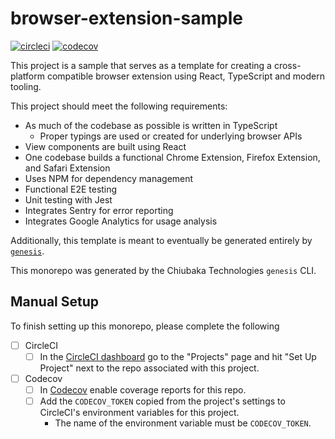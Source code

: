 # browser-extension-sample

[![circleci](https://circleci.com/gh/chiubaka/browser-extension-sample.svg?style=shield)](https://app.circleci.com/pipelines/github/chiubaka/browser-extension-sample?filter=all)
[![codecov](https://codecov.io/gh/chiubaka/browser-extension-sample/branch/master/graph/badge.svg?token=RV9CfKz4GB)](https://codecov.io/gh/chiubaka/browser-extension-sample)

This project is a sample that serves as a template for creating a cross-platform compatible browser
extension using React, TypeScript and modern tooling.

This project should meet the following requirements:
- As much of the codebase as possible is written in TypeScript
  - Proper typings are used or created for underlying browser APIs
- View components are built using React
- One codebase builds a functional Chrome Extension, Firefox Extension, and Safari Extension
- Uses NPM for dependency management
- Functional E2E testing
- Unit testing with Jest
- Integrates Sentry for error reporting
- Integrates Google Analytics for usage analysis

Additionally, this template is meant to eventually be generated entirely by [`genesis`](https://github.com/chiubaka/genesis).

This monorepo was generated by the Chiubaka Technologies `genesis` CLI.

## Manual Setup

To finish setting up this monorepo, please complete the following

- [ ] CircleCI
  - [ ] In the [CircleCI dashboard](https://app.circleci.com/dashboard) go to the "Projects" page and hit "Set Up Project" next to the repo associated with this project.
- [ ] Codecov
  - [ ] In [Codecov](https://app.codecov.io/gh/+) enable coverage reports for this repo.
  - [ ] Add the `CODECOV_TOKEN` copied from the project's settings to CircleCI's environment variables for this project.
    - The name of the environment variable must be `CODECOV_TOKEN`.
